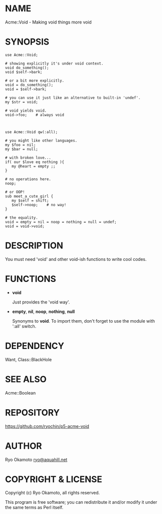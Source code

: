 # NAME

Acme::Void - Making void things more void

# SYNOPSIS

    use Acme::Void;

    # showing explicitly it's under void context.
    void do_something();
    void $self->bark;

    # or a bit more explicitly.
    void = do_something();
    void = $self->bark;

    # you can use it just like an alternative to built-in 'undef'.
    my $str = void;

    # void yields void.
    void->foo;    # always void



    use Acme::Void qw(:all);

    # you might like other languages.
    my $foo = nil;
    my $bar = null;

    # with broken love...
    if( our $love eq nothing ){
       my @heart = empty ;;
    }

    # no operations here.
    noop;

    # or OOP!
    sub meet_a_cute_girl {
       my $self = shift;
       $self->noop;    # no way!
    }

    # the equality.
    void = empty = nil = noop = nothing = null = undef;
    void = void->void;

# DESCRIPTION

You must need 'void' and other void-ish functions to write
cool codes.

# FUNCTIONS

- __void__

    Just provides the 'void way'.

- __empty__, __nil__, __noop__, __nothing__, __null__

    Synonyms to __void__. To import them, don't forget to use the module
    with ':all' switch.

# DEPENDENCY

Want, Class::BlackHole

# SEE ALSO

Acme::Boolean

# REPOSITORY

https://github.com/ryochin/p5-acme-void

# AUTHOR

Ryo Okamoto <ryo@aquahill.net>

# COPYRIGHT & LICENSE

Copyright (c) Ryo Okamoto, all rights reserved.

This program is free software; you can redistribute it and/or modify it
under the same terms as Perl itself.
